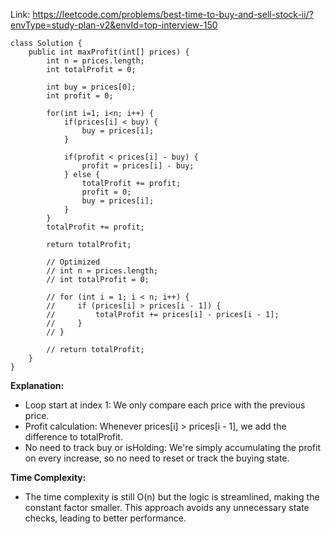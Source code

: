 Link: https://leetcode.com/problems/best-time-to-buy-and-sell-stock-ii/?envType=study-plan-v2&envId=top-interview-150

```
class Solution {
    public int maxProfit(int[] prices) {
        int n = prices.length;
        int totalProfit = 0;

        int buy = prices[0];
        int profit = 0;

        for(int i=1; i<n; i++) {
            if(prices[i] < buy) {
                buy = prices[i];
            }

            if(profit < prices[i] - buy) {
                profit = prices[i] - buy;
            } else {
                totalProfit += profit;
                profit = 0;
                buy = prices[i];
            }
        }
        totalProfit += profit;

        return totalProfit;

        // Optimized
        // int n = prices.length;
        // int totalProfit = 0;

        // for (int i = 1; i < n; i++) {
        //     if (prices[i] > prices[i - 1]) {
        //         totalProfit += prices[i] - prices[i - 1];
        //     }
        // }

        // return totalProfit;
    }
}
```

**Explanation:**

- Loop start at index 1: We only compare each price with the previous price.
- Profit calculation: Whenever prices[i] > prices[i - 1], we add the difference to totalProfit.
- No need to track buy or isHolding: We're simply accumulating the profit on every increase, so no need to reset or track the buying state.

**Time Complexity:**

- The time complexity is still O(n) but the logic is streamlined, making the constant factor smaller. This approach avoids any unnecessary state checks, leading to better performance.
